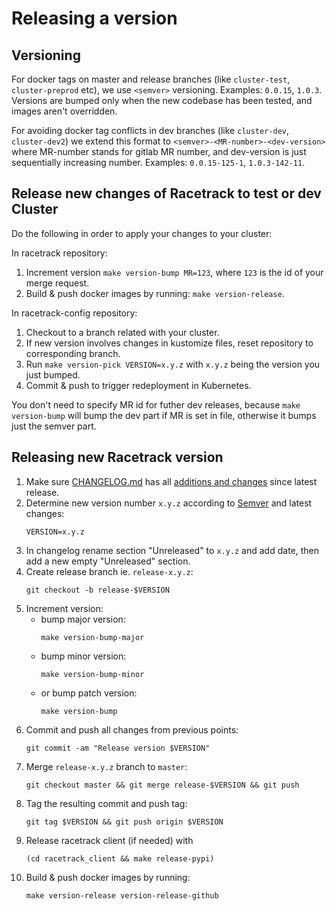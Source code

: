 # Releasing a version

## Versioning

For docker tags on master and release branches (like `cluster-test`, `cluster-preprod` etc),
we use `<semver>` versioning. Examples: `0.0.15`, `1.0.3`.
Versions are bumped only when the new codebase has been tested, and images aren't overridden.

For avoiding docker tag conflicts in dev branches (like `cluster-dev`, `cluster-dev2`)
we extend this format to `<semver>-<MR-number>-<dev-version>`
where MR-number stands for gitlab MR number, and dev-version is just sequentially increasing number.
Examples: `0.0.15-125-1`, `1.0.3-142-11`.

## Release new changes of Racetrack to test or dev Cluster

Do the following in order to apply your changes to your cluster:

In racetrack repository:

1. Increment version `make version-bump MR=123`, where `123` is the id of your merge request.
1. Build & push docker images by running: `make version-release`.

In racetrack-config repository:

1. Checkout to a branch related with your cluster.
1. If new version involves changes in kustomize files, reset repository to corresponding branch.
1. Run `make version-pick VERSION=x.y.z` with `x.y.z` being the version you just bumped.
1. Commit & push to trigger redeployment in Kubernetes.

You don't need to specify MR id for futher dev releases, because `make version-bump` 
will bump the dev part if MR is set in file, otherwise it bumps just the semver part.

## Releasing new Racetrack version

1. Make sure [CHANGELOG.md](../CHANGELOG.md) has all
   [additions and changes](https://github.com/TheRacetrack/racetrack/commits/master) since latest release.
1. Determine new version number `x.y.z` according to [Semver](https://semver.org/) and latest changes:
   ```
   VERSION=x.y.z
   ```
1. In changelog rename section "Unreleased" to `x.y.z` and add date, then
   add a new empty "Unreleased" section.
1. Create release branch ie. `release-x.y.z`:
   ```
   git checkout -b release-$VERSION
   ```
1. Increment version:
    - bump major version:
      ```
      make version-bump-major
      ```
    - bump minor version:
      ```
      make version-bump-minor
      ```
    - or bump patch version:
      ```
      make version-bump
      ```
1. Commit and push all changes from previous points:
   ```
   git commit -am "Release version $VERSION"
   ```
1. Merge `release-x.y.z` branch to `master`:
   ```
   git checkout master && git merge release-$VERSION && git push
   ```
1. Tag the resulting commit and push tag:
   ```
   git tag $VERSION && git push origin $VERSION
   ```
1. Release racetrack client (if needed) with
   ```
   (cd racetrack_client && make release-pypi)
   ```
1. Build & push docker images by running:
   ```
   make version-release version-release-github
   ```
